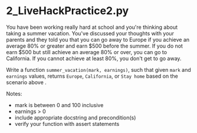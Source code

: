# 2_LiveHackPractice2.py


You have been working really hard at school and you're thinking about taking a summer vacation. You've discussed your thoughts with your parents and they told you that you can go away to Europe if you achieve an average 80% or greater and earn $500 before the summer.  If you do not earn $500 but still achieve an average 80% or over, you can go to California.  If you cannot achieve at least 80%, you don't get to go away.

Write a function `summer_vacation(mark, earnings)`, such that given `mark` and `earnings` values, returns `Europe`, `California`, or `Stay home` based on the scenario above . 

Notes:
* mark is between 0 and 100 inclusive
* earnings > 0
* include appropriate docstring and precondition(s)
* verify your function with assert statements